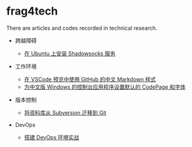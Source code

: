 # frag4tech

There are articles and codes recorded in technical research.

+ 跨越障碍
  + [在 Ubuntu 上安装 Shadowsocks 服务](./setup-shadowsocks-server-on-ubuntu)

+ 工作环境
  + [在 VSCode 预览中使用 GitHub 的中文 Markdown 样式](./github-styled-markdown-preview-for-vscode)
  + [为中文版 Windows 的控制台应用程序设置默认的 CodePage 和字体](./set-default-codepage-and-font-for-console-applications-in-chinese-windows)

+ 版本控制
  + [将资料库从 Subversion 迁移到 Git](./repository-migrations-from-subversion-to-git)

+ DevOps
  + [搭建 DevOps 环境实战](./build-devops-environment-in-action)
